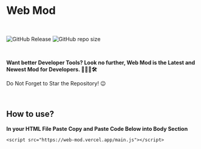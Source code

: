 # Web Mod
<br>

<img alt="GitHub Release" src="https://img.shields.io/github/v/release/SandwichOriginal/Web-Mod"> <img alt="GitHub repo size" src="https://img.shields.io/github/repo-size/SandwichOriginal/Web-Mod">

<br>

**Want better Developer Tools? Look no further, Web Mod is the Latest and Newest Mod for Developers. 👨🏻‍💻🛠**

Do Not Forget to Star the Repository! 😉

<br>

## How to use?

**In your HTML File Paste Copy and Paste Code Below into Body Section**
```
<script src="https://web-mod.vercel.app/main.js"></script>
```

